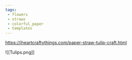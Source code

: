 ```yaml
---
tags:
 - flowers
 - straws
 - colorful_paper
 - templates
---
```

https://iheartcraftythings.com/paper-straw-tulip-craft.html

![[Tulips.png]]